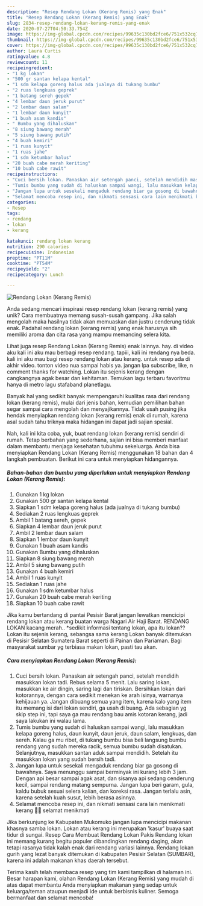 ```yaml
---
description: "Resep Rendang Lokan (Kerang Remis) yang Enak"
title: "Resep Rendang Lokan (Kerang Remis) yang Enak"
slug: 2834-resep-rendang-lokan-kerang-remis-yang-enak
date: 2020-07-27T04:50:33.754Z
image: https://img-global.cpcdn.com/recipes/99635c130bd2fce6/751x532cq70/rendang-lokan-kerang-remis-foto-resep-utama.jpg
thumbnail: https://img-global.cpcdn.com/recipes/99635c130bd2fce6/751x532cq70/rendang-lokan-kerang-remis-foto-resep-utama.jpg
cover: https://img-global.cpcdn.com/recipes/99635c130bd2fce6/751x532cq70/rendang-lokan-kerang-remis-foto-resep-utama.jpg
author: Laura Curtis
ratingvalue: 4.8
reviewcount: 11
recipeingredient:
- "1 kg lokan"
- "500 gr santan kelapa kental"
- "1 sdm kelapa goreng halus ada jualnya di tukang bumbu"
- "2 ruas lengkuas geprek"
- "1 batang sereh gepek"
- "4 lembar daun jeruk purut"
- "2 lembar daun salam"
- "1 lembar daun kunyit"
- "1 buah asam kandis"
- " Bumbu yang dihaluskan"
- "8 siung bawang merah"
- "5 siung bawang putih"
- "4 buah kemiri"
- "1 ruas kunyit"
- "1 ruas jahe"
- "1 sdm ketumbar halus"
- "20 buah cabe merah keriting"
- "10 buah cabe rawit"
recipeinstructions:
- "Cuci bersih lokan. Panaskan air setengah panci, setelah mendidih masukkan lokan tadi. Rebus selama 5 menit. Lalu saring lokan, masukkan ke air dingin, saring lagi dan tiriskan. Bersihkan lokan dari kotorannya, dengan cara sedikit menekan ke arah isinya, warnanya kehijauan ya. Jangan dibuang semua yang item, karena kalo yang item itu memang isi dari lokan sendiri, ga usah di buang. Ada sebagian yg skip step ini, tapi saya ga mau rendang bau amis kotoran kerang, jadi saya lakukan ini walau lama."
- "Tumis bumbu yang sudah di haluskan sampai wangi, lalu masukkan kelapa goreng halus, daun kunyit, daun jeruk, daun salam, lengkuas, dan sereh. Kalau ga mu ribet, di tukang bumbu bisa beli langsung bumbu rendang yang sudah mereka racik, semua bumbu sudah disatukan. Selanjutnya, masukkan santan aduk sampai mendidih. Setelah itu masukkan lokan yang sudah bersih tadi."
- "Jangan lupa untuk sesekali mengaduk rendang biar ga gosong di bawahnya. Saya menunggu sampai berminyak ini kurang lebih 3 jam. Dengan api besar sampai agak asat, dan sisanya api sedang cenderung kecil, sampai rendang matang sempurna. Jangan lupa beri garam, gula, kaldu bubuk sesuai selera kalian, dan koreksi rasa. Jangan terlalu asin, karena setelah kuah susut, lebih berasa asinnya."
- "Selamat mencoba resep ini, dan nikmati sensasi cara lain menikmati kerang 🙏🏻 selamat menikmati"
categories:
- Resep
tags:
- rendang
- lokan
- kerang

katakunci: rendang lokan kerang 
nutrition: 290 calories
recipecuisine: Indonesian
preptime: "PT11M"
cooktime: "PT54M"
recipeyield: "2"
recipecategory: Lunch

---
```



![Rendang Lokan (Kerang Remis)](https://img-global.cpcdn.com/recipes/99635c130bd2fce6/751x532cq70/rendang-lokan-kerang-remis-foto-resep-utama.jpg)

Anda sedang mencari inspirasi resep rendang lokan (kerang remis) yang unik? Cara membuatnya memang susah-susah gampang. Jika salah mengolah maka hasilnya tidak akan memuaskan dan justru cenderung tidak enak. Padahal rendang lokan (kerang remis) yang enak harusnya sih memiliki aroma dan cita rasa yang mampu memancing selera kita.

Lihat juga resep Rendang Lokan (Kerang Remis) enak lainnya. hay. di video aku kali ini aku mau berbagi resep rendang. tapiii, kali ini rendang nya beda. kali ini aku mau bagi resep rendang lokan atau kerang. untuk resep ada di akhir video. tonton video nua sampai habis ya. jangan lpa subscribe, like, n comment thanks for watching. Lokan itu sejenis kerang dengan cangkangnya agak besar dan kehitaman. Temukan lagu terbaru favoritmu hanya di metro lagu stafaband planetlagu.

Banyak hal yang sedikit banyak mempengaruhi kualitas rasa dari rendang lokan (kerang remis), mulai dari jenis bahan, kemudian pemilihan bahan segar sampai cara mengolah dan menyajikannya. Tidak usah pusing jika hendak menyiapkan rendang lokan (kerang remis) enak di rumah, karena asal sudah tahu triknya maka hidangan ini dapat jadi sajian spesial.


Nah, kali ini kita coba, yuk, buat rendang lokan (kerang remis) sendiri di rumah. Tetap berbahan yang sederhana, sajian ini bisa memberi manfaat dalam membantu menjaga kesehatan tubuhmu sekeluarga. Anda bisa menyiapkan Rendang Lokan (Kerang Remis) menggunakan 18 bahan dan 4 langkah pembuatan. Berikut ini cara untuk menyiapkan hidangannya.

<!--inarticleads1-->

##### Bahan-bahan dan bumbu yang diperlukan untuk menyiapkan Rendang Lokan (Kerang Remis):

1. Gunakan 1 kg lokan
1. Gunakan 500 gr santan kelapa kental
1. Siapkan 1 sdm kelapa goreng halus (ada jualnya di tukang bumbu)
1. Sediakan 2 ruas lengkuas geprek
1. Ambil 1 batang sereh, gepek
1. Siapkan 4 lembar daun jeruk purut
1. Ambil 2 lembar daun salam
1. Siapkan 1 lembar daun kunyit
1. Gunakan 1 buah asam kandis
1. Gunakan  Bumbu yang dihaluskan
1. Siapkan 8 siung bawang merah
1. Ambil 5 siung bawang putih
1. Gunakan 4 buah kemiri
1. Ambil 1 ruas kunyit
1. Sediakan 1 ruas jahe
1. Gunakan 1 sdm ketumbar halus
1. Gunakan 20 buah cabe merah keriting
1. Siapkan 10 buah cabe rawit


Jika kamu bertandang di pantai Pesisir Barat jangan lewatkan mencicipi rendang lokan atau kerang buatan warga Nagari Air Haji Barat. RENDANG LOKAN kacang merah.. *sedikit informasi tentang lokan, apa itu lokan?? Lokan itu sejenis kerang, sebangsa sama kerang Lokan banyak ditemukan di Pesisir Selatan Sumatera Barat seperti di Painan dan Pariaman. Bagi masyarakat sumbar yg terbiasa makan lokan, pasti tau akan. 

<!--inarticleads2-->

##### Cara menyiapkan Rendang Lokan (Kerang Remis):

1. Cuci bersih lokan. Panaskan air setengah panci, setelah mendidih masukkan lokan tadi. Rebus selama 5 menit. Lalu saring lokan, masukkan ke air dingin, saring lagi dan tiriskan. Bersihkan lokan dari kotorannya, dengan cara sedikit menekan ke arah isinya, warnanya kehijauan ya. Jangan dibuang semua yang item, karena kalo yang item itu memang isi dari lokan sendiri, ga usah di buang. Ada sebagian yg skip step ini, tapi saya ga mau rendang bau amis kotoran kerang, jadi saya lakukan ini walau lama.
1. Tumis bumbu yang sudah di haluskan sampai wangi, lalu masukkan kelapa goreng halus, daun kunyit, daun jeruk, daun salam, lengkuas, dan sereh. Kalau ga mu ribet, di tukang bumbu bisa beli langsung bumbu rendang yang sudah mereka racik, semua bumbu sudah disatukan. Selanjutnya, masukkan santan aduk sampai mendidih. Setelah itu masukkan lokan yang sudah bersih tadi.
1. Jangan lupa untuk sesekali mengaduk rendang biar ga gosong di bawahnya. Saya menunggu sampai berminyak ini kurang lebih 3 jam. Dengan api besar sampai agak asat, dan sisanya api sedang cenderung kecil, sampai rendang matang sempurna. Jangan lupa beri garam, gula, kaldu bubuk sesuai selera kalian, dan koreksi rasa. Jangan terlalu asin, karena setelah kuah susut, lebih berasa asinnya.
1. Selamat mencoba resep ini, dan nikmati sensasi cara lain menikmati kerang 🙏🏻 selamat menikmati


Jika berkunjung ke Kabupaten Mukomuko jangan lupa mencicipi makanan khasnya samba lokan. Lokan atau kerang ini merupakan &#39;kasur&#39; buaya saat tidur di sungai. Resep Cara Membuat Rendang Lokan Pakis Rendang lokan ini memang kurang begitu populer dibandingkan rendang daging, akan tetapi rasanya tidak kalah enak dari rendang variasi lainnya. Rendang lokan gurih yang lezat banyak ditemukan di kabupaten Pesisir Selatan (SUMBAR), karena ini adalah makanan khas daerah tersebut. 

Terima kasih telah membaca resep yang tim kami tampilkan di halaman ini. Besar harapan kami, olahan Rendang Lokan (Kerang Remis) yang mudah di atas dapat membantu Anda menyiapkan makanan yang sedap untuk keluarga/teman ataupun menjadi ide untuk berbisnis kuliner. Semoga bermanfaat dan selamat mencoba!
